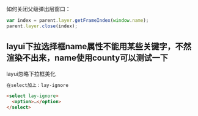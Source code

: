 如何关闭父级弹出层窗口：
```javascript
var index = parent.layer.getFrameIndex(window.name);  
parent.layer.close(index); 
```
## layui下拉选择框name属性不能用某些关键字，不然渲染不出来，name使用county可以测试一下

layui忽略下拉框美化
```html
在select加上：lay-ignore

<select lay-ignore>
  <option>…</option>
</select>
```
